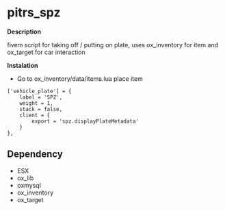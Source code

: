 # pitrs_spz

**Description** 

fivem script for taking off / putting on plate, uses ox_inventory for item and ox_target for car interaction


**Instalation**

* Go to ox_inventory/data/items.lua place item

```
['vehicle_plate'] = {
    label = 'SPZ',
    weight = 1,
    stack = false,
    client = {
        export = 'spz.displayPlateMetadata' 
    }
},

```
## Dependency
* ESX
* ox_lib
* oxmysql
* ox_inventory
* ox_target

